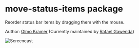 # move-status-items package

Reorder status bar items by dragging them with the mouse.

Author: [Olmo Kramer](https://github.com/olmokramer)
(Currently maintained by [Rafael Gawenda](https://github.com/netizen-ais))

![Screencast](https://raw.githubusercontent.com/netizen-ais/atom-move-status-items/master/screencast.gif)